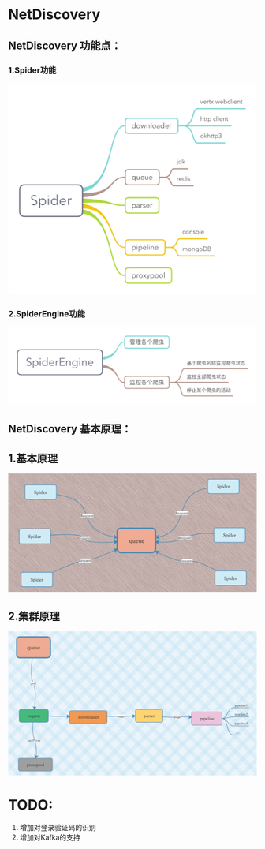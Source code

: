 # NetDiscovery

## NetDiscovery 功能点：
### 1.Spider功能

![](Spider.png)

### 2.SpiderEngine功能
![](SpiderEngine.png)


## NetDiscovery 基本原理：
## 1.基本原理
![](basic_principle.png)

## 2.集群原理
![](cluster_principle.png)

# TODO:
1. 增加对登录验证码的识别
2. 增加对Kafka的支持
